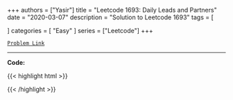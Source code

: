 
+++
authors = ["Yasir"]
title = "Leetcode 1693: Daily Leads and Partners"
date = "2020-03-07"
description = "Solution to Leetcode 1693"
tags = [
    
]
categories = [
    "Easy"
]
series = ["Leetcode"]
+++



[`Problem Link`](https://leetcode.com/problems/daily-leads-and-partners/description/)

---

**Code:**

{{< highlight html >}}

{{< /highlight >}}

